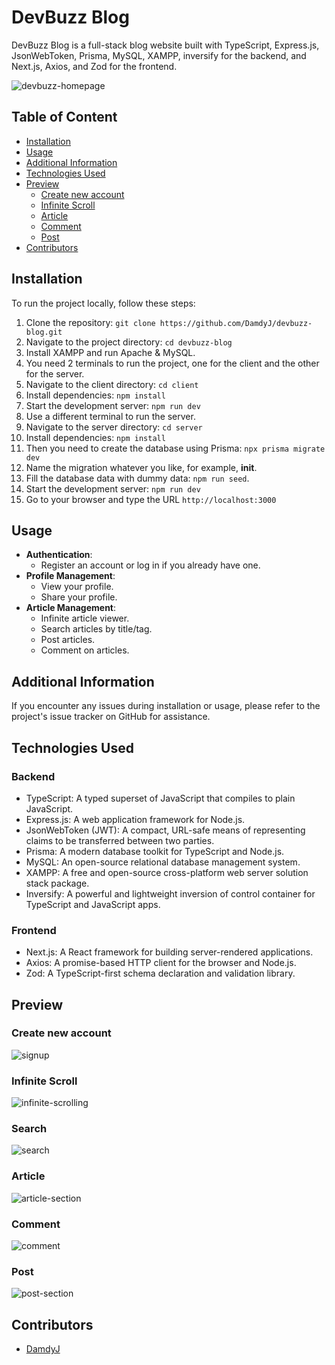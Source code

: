 # DevBuzz Blog

DevBuzz Blog is a full-stack blog website built with TypeScript, Express.js, JsonWebToken, Prisma, MySQL, XAMPP, inversify for the backend, and Next.js, Axios, and Zod for the frontend.

![devbuzz-homepage](https://github.com/DamdyJ/devbuzz-blog/assets/152348339/adfc4fe6-1a20-4ad0-b980-cf2ed91df5f2)
## Table of Content
- [Installation](#installation)
- [Usage](#usage)
- [Additional Information](#additional-information)
- [Technologies Used](#technologies-used)
- [Preview](#preview)
  - [Create new account](#create-new-account)
  - [Infinite Scroll](#infinite-scroll)
  - [Article](#article)
  - [Comment](#comment)
  - [Post](#post)
- [Contributors](#contributors)

## Installation

To run the project locally, follow these steps:

1. Clone the repository: `git clone https://github.com/DamdyJ/devbuzz-blog.git`
2. Navigate to the project directory: `cd devbuzz-blog`
3. Install XAMPP and run Apache & MySQL.
4. You need 2 terminals to run the project, one for the client and the other for the server.
5. Navigate to the client directory: `cd client`
6. Install dependencies: `npm install`
7. Start the development server: `npm run dev`
8. Use a different terminal to run the server.
9. Navigate to the server directory: `cd server`
10. Install dependencies: `npm install`
11. Then you need to create the database using Prisma: `npx prisma migrate dev`
12. Name the migration whatever you like, for example, **init**.
13. Fill the database data with dummy data: `npm run seed`.
14. Start the development server: `npm run dev`
15. Go to your browser and type the URL `http://localhost:3000`

## Usage

- **Authentication**: 
  - Register an account or log in if you already have one.
- **Profile Management**:
  - View your profile.
  - Share your profile.
- **Article Management**:
  - Infinite article viewer.
  - Search articles by title/tag.
  - Post articles.
  - Comment on articles.

## Additional Information

If you encounter any issues during installation or usage, please refer to the project's issue tracker on GitHub for assistance.

## Technologies Used

### Backend

- TypeScript: A typed superset of JavaScript that compiles to plain JavaScript.
- Express.js: A web application framework for Node.js.
- JsonWebToken (JWT): A compact, URL-safe means of representing claims to be transferred between two parties.
- Prisma: A modern database toolkit for TypeScript and Node.js.
- MySQL: An open-source relational database management system.
- XAMPP: A free and open-source cross-platform web server solution stack package.
- Inversify: A powerful and lightweight inversion of control container for TypeScript and JavaScript apps.

### Frontend

- Next.js: A React framework for building server-rendered applications.
- Axios: A promise-based HTTP client for the browser and Node.js.
- Zod: A TypeScript-first schema declaration and validation library.

## Preview
### Create new account
![signup](https://github.com/DamdyJ/devbuzz-blog/assets/152348339/7fb770ef-901e-46bb-bd6e-883e78bc4eb1)

### Infinite Scroll
![infinite-scrolling](https://github.com/DamdyJ/devbuzz-blog/assets/152348339/5b8152c6-fe77-4282-877b-fde48041d757)

### Search
![search](https://github.com/DamdyJ/devbuzz-blog/assets/152348339/5df0ae32-b100-4007-9f9a-6649b9ffb2ed)

### Article
![article-section](https://github.com/DamdyJ/devbuzz-blog/assets/152348339/5497dab8-95b1-4daf-9da3-de70d7491b8e)

### Comment
![comment](https://github.com/DamdyJ/devbuzz-blog/assets/152348339/797b0ff7-fd88-4351-be96-a815bd0443a6)

### Post
![post-section](https://github.com/DamdyJ/devbuzz-blog/assets/152348339/9d04ee09-d112-499d-905a-bf86c7dbca5d)

## Contributors

- [DamdyJ](https://github.com/DamdyJ)

